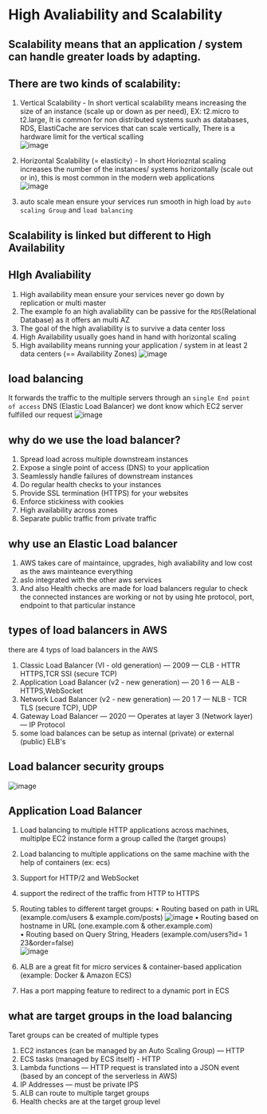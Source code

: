 # High Avaliability and Scalability

## Scalability means that an application / system can handle greater loads by adapting. 

## There are two kinds of scalability: 
1. Vertical Scalability - In short vertical scalability means increasing the size of an instance (scale up or down as per need), EX: t2.micro to t2.large, It is common for non distributed systems suxh as databases, RDS, ElastiCache are services that can scale vertically, There is a hardware limit for the vertical scalling  <br/>![image](https://github.com/bhargavsp/aws_solution-architect/assets/45779321/a110bdf9-6329-4714-9da3-23c1c3a9ea0a)

2. Horizontal Scalability (= elasticity) - In short Horiozntal scaling increases the number of the instances/ systems horizontally (scale out or in), this is most common in the modern web applications <br/>![image](https://github.com/bhargavsp/aws_solution-architect/assets/45779321/b51d5c2d-280a-4faf-8e0a-24e9fd3933ba)
3. auto scale mean ensure your services run smooth in high load by `auto scaling Group` and `load balancing`

## Scalability is linked but different to High Availability 

## HIgh Avaliability
1. High availability mean ensure your services never go down by replication or multi master
2. The example fo an high avaliability can be passive for the `RDS`(Relational Database) as it offers an multi AZ
3. The goal of the high avaliability is to survive a data center loss 
4. High Availability usually goes hand in hand with horizontal scaling
5. High availability means running your application / system in at least 2 data centers (== Availability Zones)
![image](https://github.com/bhargavsp/aws_solution-architect/assets/45779321/a967fedf-7ca0-42ec-a718-3151b0f24558)

## load balancing
It forwards the traffic to the multiple servers through an `single End point of access` DNS (Elastic Load Balancer) we dont know which EC2 server fulfilled our request
![image](https://github.com/bhargavsp/aws_solution-architect/assets/45779321/db031d73-4a9e-49c7-aff3-1c5d10924a48)

## why do we use the load balancer?
1. Spread load across multiple downstream instances
2. Expose a single point of access (DNS) to your application
3. Seamlessly handle failures of downstream instances
4. Do regular health checks to your instances
5. Provide SSL termination (HTTPS) for your websites
6. Enforce stickiness with cookies
7. High availability across zones
8. Separate public traffic from private traffic

## why use an Elastic Load balancer
1. AWS takes care of maintaince, upgrades, high avaliability and low cost as the aws mainteance everything
2. aslo integrated with the other aws services
3. And also Health checks are made for load balancers regular to check the connected instances are working or not by using hte protocol, port, endpoint to that particular instance

## types of load balancers in AWS
there are 4 typs of load balancers in the AWS
1. Classic Load Balancer (VI - old generation) — 2009 — CLB - HTTR HTTPS,TCR SSI (secure TCP)
2. Application Load Balancer (v2 - new generation) — 20 1 6 — ALB - HTTPS,WebSocket
3. Network Load Balancer (v2 - new generation) — 20 1 7 — NLB - TCR TLS (secure TCP), UDP
4. Gateway Load Balancer — 2020 — Operates at layer 3 (Network layer) — IP Protocol
5. some load balances can be setup as internal (private) or external (public) ELB's

## Load balancer security groups
 ![image](https://github.com/bhargavsp/aws_solution-architect/assets/45779321/b1194963-2c14-43d6-b46e-696bc5cf2f39)

## Application Load Balancer
1. Load balancing to multiple HTTP applications across machines, multiplpe EC2 instance form a group called the (target groups)
2. Load balancing to multiple applications on the same machine with the help of containers (ex: ecs)
3. Support for HTTP/2 and WebSocket
4. support the redirect of the traffic from HTTP to HTTPS
5. Routing tables to different target groups: 
• Routing based on path in URL (example.com/users & example.com/posts)
![image](https://github.com/bhargavsp/aws_solution-architect/assets/45779321/263b6e7c-96a2-4de3-95f2-cac8e7932098)
• Routing based on hostname in URL (one.example.com & other.example.com) <br/>
• Routing based on Query String, Headers (example.com/users?id= 1 23&order=false) <br/>
![image](https://github.com/bhargavsp/aws_solution-architect/assets/45779321/e79c9c2b-02cb-47b4-8b1a-a3044a55af99)

7. ALB are a great fit for micro services & container-based application (example: Docker & Amazon ECS)
8. Has a port mapping feature to redirect to a dynamic port in ECS


## what are target groups in the load balancing
Taret groups can be created of multiple types
1. EC2 instances (can be managed by an Auto Scaling Group) — HTTP
2. ECS tasks (managed by ECS itself) - HTTP
3. Lambda functions — HTTP request is translated into a JSON event (based by an concept of the serverless in AWS)
4. IP Addresses — must be private IPS
5. ALB can route to multiple target groups
6. Health checks are at the target group level 


